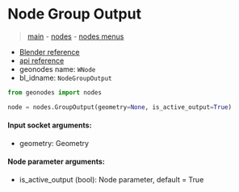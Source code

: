# Node Group Output

> [main](../structure.md) - [nodes](nodes.md) - [nodes menus](nodes_menus.md)

- [Blender reference](https://docs.blender.org/manual/en/latest/modeling/geometry_nodes/r.html)
- [api reference](https://docs.blender.org/api/current/bpy.types.NodeGroupOutput.html)
- geonodes name: `WNode`
- bl_idname: `NodeGroupOutput`

```python
from geonodes import nodes

node = nodes.GroupOutput(geometry=None, is_active_output=True)
```

#### Input socket arguments:

- geometry: Geometry

#### Node parameter arguments:

- is_active_output (bool): Node parameter, default = True

